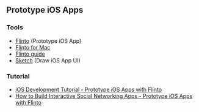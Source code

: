 
## Prototype iOS Apps

### Tools

* [Flinto](https://www.flinto.com/) (Prototype iOS App)
* [Flinto for Mac](https://www.flinto.com/mac/download)
* [Flinto guide](https://www.flinto.com/guide)
* [Sketch](http://sketchapp.com) (Draw iOS App UI)

### Tutorial

* [iOS Development Tutorial - Prototype iOS Apps with Flinto](https://www.youtube.com/watch?v=NbdduKMdqeM)
* [How to Build Interactive Social Networking Apps - Prototype iOS Apps with Flinto](https://www.youtube.com/watch?v=zvbHXy06wjU)
